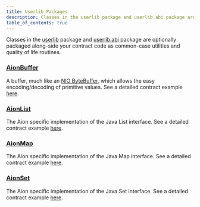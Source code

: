 ```yaml
---
title: Userlib Packages
description: Classes in the userlib package and userlib.abi package are optionally packaged along-side your contract code as common-case utilities and quality of life routines.
table_of_contents: true
---
```


Classes in the [userlib](https://avm-api.aion.network/org/aion/avm/userlib/package-summary.html) package and [userlib.abi](https://avm-api.aion.network/org/aion/avm/userlib/abi/package-summary.html) package are optionally packaged along-side your contract code as common-case utilities and quality of life routines.

### [AionBuffer](https://avm-api.aion.network/org/aion/avm/userlib/aionbuffer)

A buffer, much like an [NIO ByteBuffer](https://docs.oracle.com/javase/7/docs/api/java/nio/ByteBuffer.html), which allows the easy encoding/decoding of primitive values.
See a detailed contract example [here](https://docs.aion.network/docs/aionbuffer).

### [AionList](https://avm-api.aion.network/org/aion/avm/userlib/aionlist)

The Aion specific implementation of the Java List interface.
See a detailed contract example [here](https://docs.aion.network/docs/aion-list).

### [AionMap](https://avm-api.aion.network/org/aion/avm/userlib/aionmap)

The Aion specific implementation of the Java Map interface.
See a detailed contract example [here](https://docs.aion.network/docs/aion-map).

### [AionSet](https://avm-api.aion.network/org/aion/avm/userlib/aionset)
The Aion specific implementation of the Java Set interface.
See a detailed contract example [here](https://docs.aion.network/docs/aion-set).